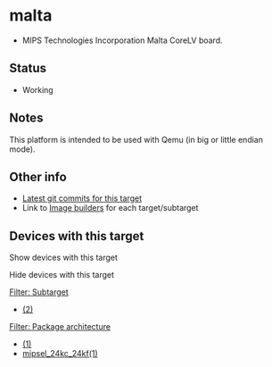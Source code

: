 # malta

- MIPS Technologies Incorporation Malta CoreLV board.

## Status

- Working

## Notes

This platform is intended to be used with Qemu (in big or little endian mode).

## Other info

- [Latest git commits for this target](https://git.lede-project.org/?p=source.git&a=search&h=HEAD&st=commit&s=malta%3A "https://git.lede-project.org/?p=source.git&a=search&h=HEAD&st=commit&s=malta:")
- Link to [Image builders](/docs/guide-user/additional-software/imagebuilder "docs:guide-user:additional-software:imagebuilder") for each target/subtarget

## Devices with this target

Show devices with this target

Hide devices with this target

[Filter: Subtarget](#folded_d71bedeea51ff6da1d2f499f7abaabd5_1)

- [(2)](/docs/techref/targets/malta?dataflt%5B0%5D=subtarget_%3D "Show pages matching ''")

[Filter: Package architecture](#folded_d71bedeea51ff6da1d2f499f7abaabd5_2)

- [(1)](/docs/techref/targets/malta?dataflt%5B0%5D=package%20architecture_%3D "Show pages matching ''")
- [mipsel\_24kc\_24kf(1)](/docs/techref/targets/malta?dataflt%5B0%5D=package%20architecture_%3Dmipsel_24kc_24kf "Show pages matching 'mipsel_24kc_24kf'")
